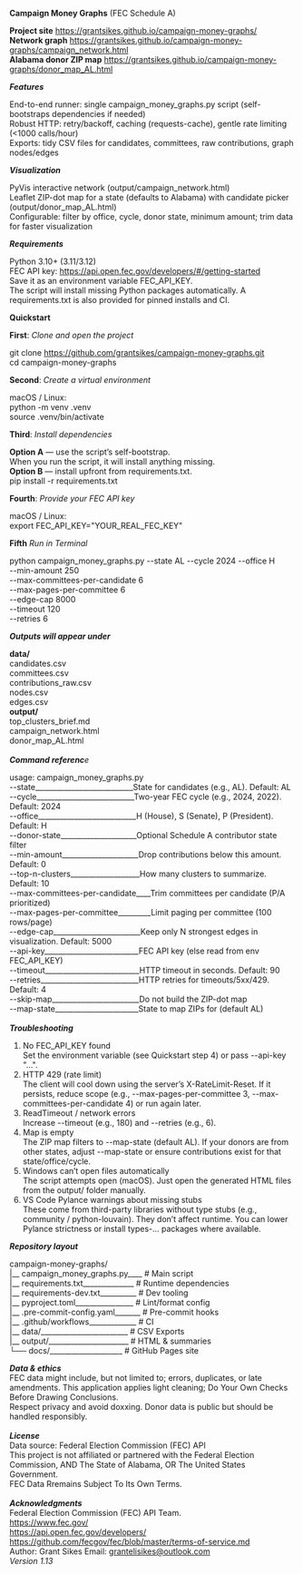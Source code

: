 **Campaign Money Graphs** (FEC Schedule A) 

**Project site** https://grantsikes.github.io/campaign-money-graphs/ \
**Network graph** https://grantsikes.github.io/campaign-money-graphs/campaign_network.html \
**Alabama donor ZIP map** https://grantsikes.github.io/campaign-money-graphs/donor_map_AL.html 

_**Features**_  

End-to-end runner: single campaign_money_graphs.py script (self-bootstraps dependencies if needed)  \
Robust HTTP: retry/backoff, caching (requests-cache), gentle rate limiting (<1000 calls/hour)  \
Exports: tidy CSV files for candidates, committees, raw contributions, graph nodes/edges  

_**Visualization**_  

PyVis interactive network (output/campaign_network.html)  \
Leaflet ZIP-dot map for a state (defaults to Alabama) with candidate picker (output/donor_map_AL.html)  \
Configurable: filter by office, cycle, donor state, minimum amount; trim data for faster visualization  

_**Requirements**_  

Python 3.10+ (3.11/3.12)  \
FEC API key: https://api.open.fec.gov/developers/#/getting-started  \
Save it as an environment variable FEC_API_KEY.  \
The script will install missing Python packages automatically. A requirements.txt is also provided for pinned installs and CI.   

**Quickstart**  

**First**: _Clone and open the project_    

git clone https://github.com/grantsikes/campaign-money-graphs.git  \
cd campaign-money-graphs 

**Second**: _Create a virtual environment_  

macOS / Linux:  \
python -m venv .venv  \
source .venv/bin/activate  

**Third**: _Install dependencies_  

**Option A** — use the script’s self-bootstrap.  \
    When you run the script, it will install anything missing.  \
**Option B** — install upfront from requirements.txt.  \
    pip install -r requirements.txt  

**Fourth**: _Provide your FEC API key_  

macOS / Linux:  \
export FEC_API_KEY="YOUR_REAL_FEC_KEY"  

**Fifth** _Run in Terminal_  

python campaign_money_graphs.py 
  --state AL --cycle 2024 --office H \
  --min-amount 250 \
  --max-committees-per-candidate 6 \
  --max-pages-per-committee 6 \
  --edge-cap 8000 \
  --timeout 120 \
  --retries 6

_**Outputs will appear under**_  

**data/**  \
  candidates.csv  \
  committees.csv  \
  contributions_raw.csv  \
  nodes.csv  \
  edges.csv  \
**output/**  \
  top_clusters_brief.md  \
  campaign_network.html  \
  donor_map_AL.html   
\
_**Command referenc**e_  

usage: campaign_money_graphs.py  \
--state___________________________State for candidates (e.g., AL). Default: AL  \
--cycle___________________________Two-year FEC cycle (e.g., 2024, 2022). Default: 2024  \
--office___________________________H (House), S (Senate), P (President). Default: H  \
--donor-state_____________________Optional Schedule A contributor state filter  \
--min-amount_____________________Drop contributions below this amount. Default: 0  \
--top-n-clusters___________________How many clusters to summarize. Default: 10  \
--max-committees-per-candidate____Trim committees per candidate (P/A prioritized)  \
--max-pages-per-committee_________Limit paging per committee (100 rows/page)  \
--edge-cap________________________Keep only N strongest edges in visualization. Default: 5000  \
--api-key__________________________FEC API key (else read from env FEC_API_KEY)  \
--timeout__________________________HTTP timeout in seconds. Default: 90  \
--retries___________________________HTTP retries for timeouts/5xx/429. Default: 4  \
--skip-map________________________Do not build the ZIP-dot map  \
--map-state_______________________State to map ZIPs for (default AL)  \
\
_**Troubleshooting**_ 

1. No FEC_API_KEY found  \
    Set the environment variable (see Quickstart step 4) or pass --api-key "...".  
2. HTTP 429 (rate limit)  \
    The client will cool down using the server’s X-RateLimit-Reset. If it persists, reduce scope (e.g., --max-pages-per-committee 3, --max-committees-per-candidate 4) or run again later.  
3. ReadTimeout / network errors  \
    Increase --timeout (e.g., 180) and --retries (e.g., 6).  
4. Map is empty  
    The ZIP map filters to --map-state (default AL). If your donors are from other states, adjust --map-state or ensure contributions exist for that state/office/cycle.  
5. Windows can’t open files automatically  
    The script attempts open (macOS). Just open the generated HTML files from the output/ folder manually.  
6. VS Code Pylance warnings about missing stubs  
    These come from third-party libraries without type stubs (e.g., community / python-louvain). They don’t affect runtime. You can lower Pylance strictness or install types-... packages where available.  

_**Repository layout**_  

campaign-money-graphs/  
|__ campaign_money_graphs.py____ # Main script  \
|__ requirements.txt______________ # Runtime dependencies  \
|__ requirements-dev.txt__________ # Dev tooling  \
|__ pyproject.toml________________ # Lint/format config  \
|__ .pre-commit-config.yaml_______ # Pre-commit hooks  \
|__ .github/workflows_____________ # CI \
|__ data/________________________ # CSV Exports \
|__ output/______________________ # HTML & summaries  \
└── docs/____________________ # GitHub Pages site

_**Data & ethics**_  \
FEC data might include, but not limited to; errors, duplicates, or late amendments. This application applies light cleaning; Do Your Own Checks Before Drawing Conclusions.  \
Respect privacy and avoid doxxing. Donor data is public but should be handled responsibly.  \
\
_**License**_ \
Data source: Federal Election Commission (FEC) API  \
This project is not affiliated or partnered with the Federal Election Commission, AND The State of Alabama, OR The United States Government.  \
FEC Data Rremains Subject To Its Own Terms.  \
\
_**Acknowledgments**_ \
Federal Election Commission (FEC) API Team.  \
https://www.fec.gov/  \
https://api.open.fec.gov/developers/  \
https://github.com/fecgov/fec/blob/master/terms-of-service.md  \
Author: Grant Sikes
Email: grantelisikes@outlook.com \
_Version 1.13_ 
